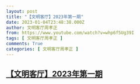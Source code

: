 ```yaml
---
layout: post
title: "【文明客厅】2023年第一期"
date: 2023-01-04T23:48:38.000Z
author: 文明客厅周孝正
from: https://www.youtube.com/watch?v=whp6f5Ug39I
tags: [ 文明客厅周孝正 ]
comments: True
categories: [ 文明客厅周孝正 ]
---
```

<!--1672876118000-->
[【文明客厅】2023年第一期](https://www.youtube.com/watch?v=whp6f5Ug39I)
------

<div>

</div>
